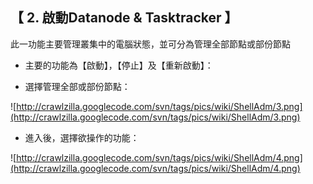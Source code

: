 ## 【 2. 啟動Datanode & Tasktracker 】 ##

此一功能主要管理叢集中的電腦狀態，並可分為管理全部節點或部份節點

  * 主要的功能為【啟動】，【停止】及【重新啟動】：

  * 選擇管理全部或部份節點：

![http://crawlzilla.googlecode.com/svn/tags/pics/wiki/ShellAdm/3.png](http://crawlzilla.googlecode.com/svn/tags/pics/wiki/ShellAdm/3.png)

  * 進入後，選擇欲操作的功能：

![http://crawlzilla.googlecode.com/svn/tags/pics/wiki/ShellAdm/4.png](http://crawlzilla.googlecode.com/svn/tags/pics/wiki/ShellAdm/4.png)
